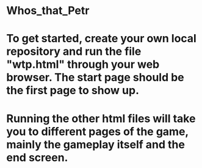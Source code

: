 # Whos_that_Petr
# To get started, create your own local repository and run the file "wtp.html" through your web browser. The start page should be the first page to show up.
# Running the other html files will take you to different pages of the game, mainly the gameplay itself and the end screen.
